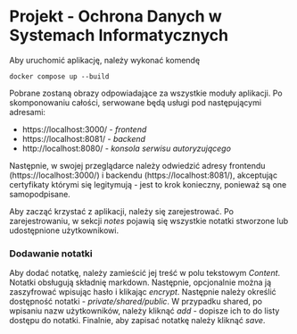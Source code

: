 # Projekt - Ochrona Danych w Systemach Informatycznych


Aby uruchomić aplikację, należy wykonać komendę
```
docker compose up --build
```
Pobrane zostaną obrazy odpowiadające za wszystkie moduły aplikacji.
Po skomponowaniu całości, serwowane będą usługi pod następującymi adresami:
* https://localhost:3000/ - *frontend*
* https://localhost:8081/ - *backend*
* http://localhost:8080/ - *konsola serwisu autoryzującego*

Następnie, w swojej przeglądarce należy odwiedzić adresy frontendu (https://localhost:3000/) i backendu (https://localhost:8081/), akceptując certyfikaty którymi się legitymują - jest to krok konieczny, ponieważ są one samopodpisane.

Aby zacząć krzystać z aplikacji, należy się zarejestrować. Po zarejestrowaniu, w sekcji *notes* pojawią się wszystkie notatki stworzone lub udostępnione 
użytkownikowi.

### Dodawanie notatki

Aby dodać notatkę, należy zamieścić jej treść w polu tekstowym *Content*. Notatki obsługują składnię markdown. Następnie, opcjonalnie można ją zaszyfrować
wpisując hasło i klikając *encrypt*. Następnie należy określić dostępność notatki - *private/shared/public*. W przypadku shared, po wpisaniu nazw
użytkowników, należy kliknąć *add* - dopisze ich to do listy dostępu do notatki. Finalnie, aby zapisać notatkę należy kliknąć *save*.

